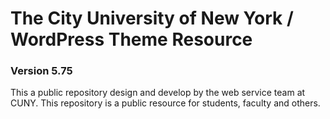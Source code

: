 # The City University of New York / WordPress Theme Resource
### Version 5.75
This a public repository design and develop by the web service team at CUNY.
This repository is a public resource for students, faculty and others.
 
